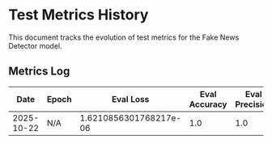 # Test Metrics History

This document tracks the evolution of test metrics for the Fake News Detector model.

## Metrics Log

| Date       | Epoch | Eval Loss | Eval Accuracy | Eval Precision | Eval Recall | Eval F1 | Eval ROC AUC |
|------------|-------|-----------|---------------|----------------|-------------|---------|---------------|
| 2025-10-22 | N/A | 1.6210856301768217e-06 | 1.0 | 1.0 | 1.0 | 1.0 | 0.9999999999999999 |
